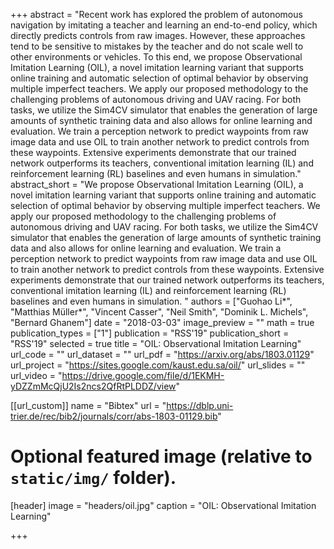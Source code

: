 +++
abstract = "Recent work has explored the problem of autonomous navigation by imitating a teacher and learning an end-to-end policy, which directly predicts controls from raw images. However, these approaches tend to be sensitive to mistakes by the teacher and do not scale well to other environments or vehicles. To this end, we propose Observational Imitation Learning (OIL), a novel imitation learning variant that supports online training and automatic selection of optimal behavior by observing multiple imperfect teachers. We apply our proposed methodology to the challenging problems of autonomous driving and UAV racing. For both tasks, we utilize the Sim4CV simulator that enables the generation of large amounts of synthetic training data and also allows for online learning and evaluation. We train a perception network to predict waypoints from raw image data and use OIL to train another network to predict controls from these waypoints. Extensive experiments demonstrate that our trained network outperforms its teachers, conventional imitation learning (IL) and reinforcement learning (RL) baselines and even humans in simulation."
abstract_short = "We propose Observational Imitation Learning (OIL), a novel imitation learning variant that supports online training and automatic selection of optimal behavior by observing multiple imperfect teachers. We apply our proposed methodology to the challenging problems of autonomous driving and UAV racing. For both tasks, we utilize the Sim4CV simulator that enables the generation of large amounts of synthetic training data and also allows for online learning and evaluation. We train a perception network to predict waypoints from raw image data and use OIL to train another network to predict controls from these waypoints. Extensive experiments demonstrate that our trained network outperforms its teachers, conventional imitation learning (IL) and reinforcement learning (RL) baselines and even humans in simulation. "
authors = ["Guohao Li*", "Matthias Müller*", "Vincent Casser", "Neil Smith", "Dominik L. Michels", "Bernard Ghanem"]
date = "2018-03-03"
image_preview = ""
math = true
publication_types = ["1"]
publication = "RSS'19"
publication_short = "RSS'19"
selected = true
title = "OIL: Observational Imitation Learning"
url_code = ""
url_dataset = ""
url_pdf = "https://arxiv.org/abs/1803.01129"
url_project = "https://sites.google.com/kaust.edu.sa/oil/"
url_slides = ""
url_video = "https://drive.google.com/file/d/1EKMH-yDZZmMcQjU2Is2ncs2QfRtPLDDZ/view"

[[url_custom]]
name = "Bibtex"
url = "https://dblp.uni-trier.de/rec/bib2/journals/corr/abs-1803-01129.bib"

# Optional featured image (relative to `static/img/` folder).
[header]
image = "headers/oil.jpg"
caption = "OIL: Observational Imitation Learning"

+++
